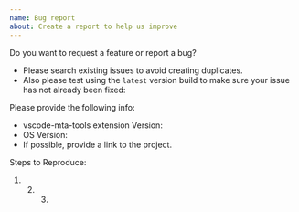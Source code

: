 ```yaml
---
name: Bug report
about: Create a report to help us improve
---
```


Do you want to request a feature or report a bug?

- Please search existing issues to avoid creating duplicates. <!-- TODO: Add link to releases-->
- Also please test using the `latest` version build to make sure your issue has not already been fixed:

<!--Use Help > Report Issue to prefill these. -->

Please provide the following info:

- vscode-mta-tools extension Version:
- OS Version:
- If possible, provide a link to the project.

Steps to Reproduce:

1. 2. 3.
